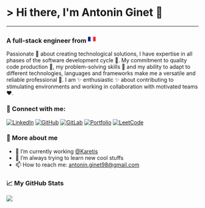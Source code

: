# > Hi there, I'm Antonin Ginet 🙋

---

### A full-stack engineer from <img src="svg/france.svg" alt="France" width="20" height="20" />

Passionate 🥰 about creating technological solutions, I have expertise in all phases of the software development cycle 🔁. My commitment to quality code production 💪, my problem-solving skills 🧐 and my ability to adapt to different technologies, languages and frameworks make me a versatile and reliable professional 🤯. I am ✨ enthusiastic ✨ about contributing to stimulating environments and working in collaboration with motivated teams ❤️.

### 🤝 Connect with me:

[![LinkedIn](https://img.shields.io/badge/LinkedIn-0a66c2?logo=Linkedin&logoColor=white)](https://linkedin.com/in/antonin-ginet)
[![GitHub](https://img.shields.io/badge/GitHub-0d1117?logo=github&logoColor=white)](https://github.com/Ryubi98)
[![GitLab](https://img.shields.io/badge/GitLab-E24329?logo=gitlab&logoColor=white)](https://gitlab.com/Ryubi98)
[![Portfolio](https://img.shields.io/badge/Portfolio-323B4C?logo=gnometerminal&logoColor=white)](https://ryubi98.github.io/portfolio)
[![LeetCode](https://img.shields.io/badge/LeetCode-fea116?logo=leetcode&logoColor=white)](https://leetcode.com/Ryubi98)

### 👀 More about me

- 🔭 I’m currently working [@Karetis](https://www.linkedin.com/company/karetis)
- 🌱 I’m always trying to learn new cool stuffs
- 📫 How to reach me: [antonin.ginet98@gmail.com](mailto:antonin.ginet@gmail.com?subject=[GITHUB])

### 📈 My GitHub Stats

<img height="180em" src="https://github-readme-stats.vercel.app/api/top-langs/?username=Ryubi98&show_icons=true&hide_border=true&layout=compact&langs_count=8"/>

